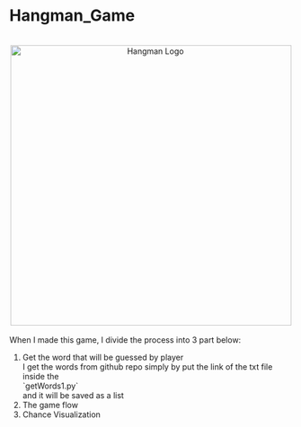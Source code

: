 # Hangman_Game

<div align="center">
  <br>
  <img src="https://i.gyazo.com/81ca3e17a698bd712d0766d50ca0cef7.png" alt="Hangman Logo" width="500">
</div>

<div>
  <br>
  When I made this game, I divide the process into 3 part below:
  <ol>
    <li>Get the word that will be guessed by player <br>
      I get the words from github repo simply by put the link of the txt file inside the <div>`getWords1.py`</div> and it will be saved as a list
    <li>The game flow <br>
    <li>Chance Visualization <br>
      
  <ol>
</div>
